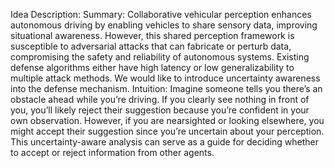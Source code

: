 Idea Description: 
Summary: Collaborative vehicular perception enhances autonomous driving by enabling vehicles to share sensory data, improving situational awareness. However, this shared perception framework is susceptible to adversarial attacks that can fabricate or perturb data, compromising the safety and reliability of autonomous systems. Existing defense algorithms either have high latency or low generalizability to multiple attack methods. We would like to introduce uncertainty awareness into the defense mechanism.
Intuition: Imagine someone tells you there’s an obstacle ahead while you’re driving. If you clearly see nothing in front of you, you’ll likely reject their suggestion because you’re confident in your own observation. However, if you are nearsighted or looking elsewhere, you might accept their suggestion since you’re uncertain about your perception. This uncertainty-aware analysis can serve as a guide for deciding whether to accept or reject information from other agents.
